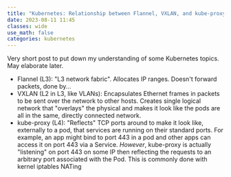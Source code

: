 ```yaml
---
title: "Kubernetes: Relationship between Flannel, VXLAN, and kube-proxy"
date: 2023-08-11 11:45
classes: wide
use_math: false
categories: kubernetes
---
```


Very short post to put down my understanding of some Kubernetes topics. May elaborate later.

- Flannel (L3): "L3 network fabric". Allocates IP ranges. Doesn't forward packets, done by...
- VXLAN (L2 in L3, like VLANs): Encapsulates Ethernet frames in packets to be sent over the network to other hosts. Creates single logical network that
    "overlays" the physical and makes it look like the pods are all in the same, directly connected network.
- kube-proxy (L4): "Reflects" TCP ports around to make it look like, externally to a pod, that services are running on
    their standard ports. For example, an app might bind to port 443 in a pod and other apps can access it on port 443
    via a Service. *However*, kube-proxy is actually "listening" on port 443 on some IP then reflecting the requests to
    an arbitrary port associated with the Pod. This is commonly done with kernel iptables NATing
